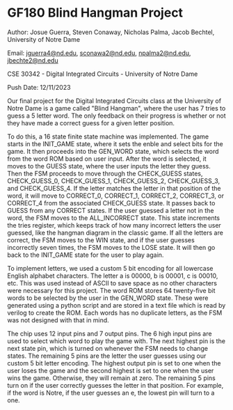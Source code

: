 # GF180 Blind Hangman Project

Author: Josue Guerra, Steven Conaway, Nicholas Palma, Jacob Bechtel, University of Notre Dame

Email:  jguerra4@nd.edu, sconawa2@nd.edu, npalma2@nd.edu, jbechte2@nd.edu

CSE 30342 - Digital Integrated Circuits - University of Notre Dame

Push Date: 12/11/2023

Our final project for the Digital Integrated Circuits class at the University of Notre Dame is a game called "Blind Hangman", where the user has 7 tries to guess a 5 letter word. The only feedback on their progress is whether or not they have made a correct guess for a given letter position.

To do this, a 16 state finite state machine was implemented. The game starts in the INIT_GAME state, where it sets the enble and select bits for the game. It then proceeds into the GEN_WORD state, which selects the word from the word ROM based on user input. After the word is selected, it moves to the GUESS state, where the user inputs the letter they guess. Then the FSM proceeds to move through the CHECK_GUESS states, CHECK_GUESS_0, CHECK_GUESS_1, CHECK_GUESS_2, CHECK_GUESS_3, and CHECK_GUESS_4. If the letter matches the letter in that position of the word, it will move to CORRECT_0, CORRECT_1, CORRECT_2, CORRECT_3, or CORRECT_4 from the associated CHECK_GUESS state. It passes back to GUESS from any CORRECT states. If the user guessed a letter not in the word, the FSM moves to the ALL_INCORRECT state. This state increments the tries register, which keeps track of how many incorrect letters the user guessed, like the hangman diagram in the classic game. If all the letters are correct, the FSM moves to the WIN state, and if the user guesses incorrectly seven times, the FSM moves to the LOSE state. It will then go back to the INIT_GAME state for the user to play again.

To implement letters, we used a custom 5 bit encoding for all lowercase English alphabet characters. The letter a is 00000, b is 00001, c is 00010, etc. This was used instead of ASCII to save space as no other characters were necessary for this project. The word ROM stores 64 twenty-five bit words to be selected by the user in the GEN_WORD state. These were generated using a python script and are stored in a text file which is read by verilog to create the ROM. Each words has no duplicate letters, as the FSM was not designed with that in mind.

The chip uses 12 input pins and 7 output pins. The 6 high input pins are used to select which word to play the game with. The next highest pin is the next state pin, which is turned on whenever the FSM needs to change states. The remaining 5 pins are the letter the user guesses using our custom 5 bit letter encoding. The highest output pin is set to one when the user loses the game and the second highest is set to one when the user wins the game. Otherwise, they will remain at zero. The remaining 5 pins turn on if the user correctly guesses the letter in that position. For example, if the word is Notre, if the user guesses an e, the lowest pin will turn to a one.
